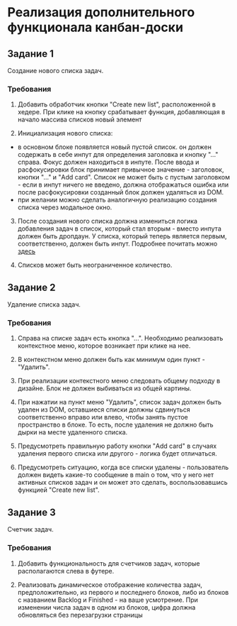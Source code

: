 # Реализация дополнительного функционала канбан-доски

## Задание 1

Создание нового списка задач.

### Требования

1. Добавить обработчик кнопки "Create new list", расположенной в хедере. При клике на кнопку срабатывает функция, добавляющая 
в начало массива списков новый элемент

2. Инициализация нового списка: 
- в основном блоке появляется новый пустой список. он должен содержать в себе инпут для определения заголовка и кнопку "..." справа.
Фокус должен находиться в инпуте. После ввода и расфокусировки блок принимает привычное значение - заголовок, кнопки "..." и 
"Add card". Список не может быть с пустым заголовком - если в инпут ничего не введено, должна отображаться ошибка или после расфокусировки созданный блок
должен удаляться из DOM.
- при желании можно сделать аналогичную реализацию создания списка через модальное окно.

3. После создания нового списка должна измениться логика добавления задач в список, который стал вторым - вместо инпута должен быть дропдаун. У списка, который 
теперь является первым, соответственно, должен быть инпут. Подробнее почитать можно [здесь](https://github.com/WebPurple/external-courses/tree/master/src/ex13_js_events)

4. Списков может быть неограниченное количество.

## Задание 2

Удаление списка задач.

### Требования

1. Справа на списке задач есть кнопка "...". Необходимо реализовать контекстное меню, которое возникает при клике на нее.

2. В контекстном меню должен быть как минимум один пункт - "Удалить". 

3. При реализации контекстного меню следовать общему подходу в дизайне. Блок не должен выбиваться из общей картины.

4. При нажатии на пункт меню "Удалить", список задач должен быть удален из DOM, оставшиеся списки должны сдвинуться соответственно вправо
или влево, чтобы занять пустое пространство в блоке. То есть, после удаления не должно быть дырки на месте удаленного списка.

5. Предусмотреть правильную работу кнопки "Add card" в случаях удаления первого списка или другого - логика будет отличаться.

6. Предусмотреть ситуацию, когда все списки удалены - пользователь должен видеть какие-то сообщение в main о том, что у него нет активных
списков задач и он может это сделать, воспользовавшись функцией "Create new list". 

## Задание 3

Счетчик задач.

### Требования

1. Добавить функциональность для счетчиков задач, которые располагаются слева в футере.

2. Реализовать динамическое отображение количества задач, предположительно, из первого и последнего блоков, либо из блоков с названием Backlog и Finished - на ваше усмотрение. При изменении числа задач в одном из блоков, цифра должна обновляться без перезагрузки страницы
